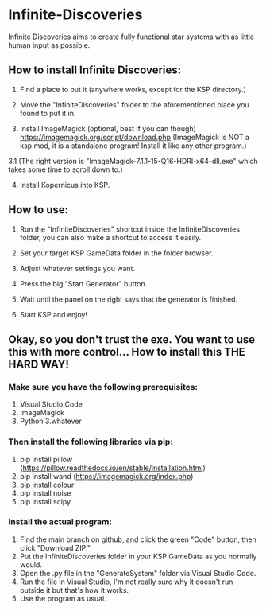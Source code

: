 # Infinite-Discoveries
Infinite Discoveries aims to create fully functional star systems with as little human input as possible.

## How to install Infinite Discoveries:

1. Find a place to put it (anywhere works, except for the KSP directory.)

2. Move the "InfiniteDiscoveries" folder to the aforementioned place you found to put it in.

3. Install ImageMagick (optional, best if you can though) https://imagemagick.org/script/download.php
(ImageMagick is NOT a ksp mod, it is a standalone program! Install it like any other program.)

3.1 (The right version is "ImageMagick-7.1.1-15-Q16-HDRI-x64-dll.exe" which takes some time to scroll down to.)

4. Install Kopernicus into KSP.

## How to use:

1. Run the "InfiniteDiscoveries" shortcut inside the InfiniteDiscoveries folder, you can also make a shortcut to access it easily.

2. Set your target KSP GameData folder in the folder browser.

3. Adjust whatever settings you want.

4. Press the big "Start Generator" button.

5. Wait until the panel on the right says that the generator is finished.

6. Start KSP and enjoy!


## Okay, so you don't trust the exe. You want to use this with more control... How to install this THE HARD WAY!

### Make sure you have the following prerequisites:
1. Visual Studio Code
2. ImageMagick
3. Python 3.whatever

### Then install the following libraries via pip:
1. pip install pillow (https://pillow.readthedocs.io/en/stable/installation.html)
2. pip install wand (https://imagemagick.org/index.php)
3. pip install colour
4. pip install noise
5. pip install scipy

### Install the actual program:
1. Find the main branch on github, and click the green "Code" button, then click "Download ZIP."
2. Put the InfiniteDiscoveries folder in your KSP GameData as you normally would.
3. Open the .py file in the "GenerateSystem" folder via Visual Studio Code.
4. Run the file in Visual Studio, I'm not really sure why it doesn't run outside it but that's how it works.
5. Use the program as usual.
